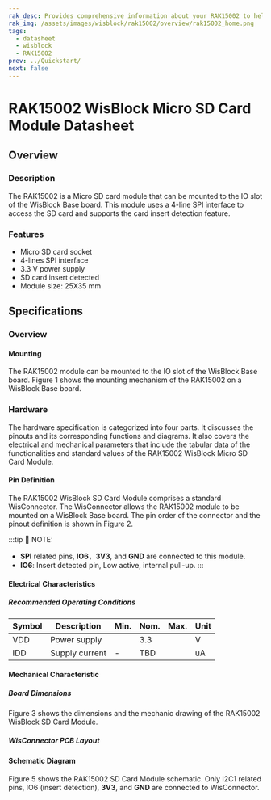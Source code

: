 ```yaml
---
rak_desc: Provides comprehensive information about your RAK15002 to help you use it. This information includes technical specifications, characteristics, and requirements, and it also discusses the device components.
rak_img: /assets/images/wisblock/rak15002/overview/rak15002_home.png
tags:
  - datasheet
  - wisblock
  - RAK15002
prev: ../Quickstart/
next: false
---
```


# RAK15002 WisBlock Micro SD Card Module Datasheet

## Overview

### Description

The RAK15002 is a Micro SD card module that can be mounted to the IO slot of the WisBlock Base board. This module uses a 4-line SPI interface to access the SD card and supports the card insert detection feature.

### Features

- Micro SD card socket
- 4-lines SPI interface
- 3.3&nbsp;V power supply
- SD card insert detected
- Module size: 25X35&nbsp;mm

## Specifications

### Overview 

#### Mounting 

The RAK15002 module can be mounted to the IO slot of the WisBlock Base board. Figure 1 shows the mounting mechanism of the RAK15002 on a WisBlock Base board. 

<rk-img
  src="/assets/images/wisblock/rak15002/datasheet/image-20210312115347019.png"
  width="60%"
  caption="RAK15002 WisBlock SD Card Module Mounting"
/>

### Hardware

The hardware specification is categorized into four parts. It discusses the pinouts and its corresponding functions and diagrams. It also covers the electrical and mechanical parameters that include the tabular data of the functionalities and standard values of the RAK15002 WisBlock Micro SD Card Module.

#### Pin Definition

The RAK15002 WisBlock SD Card Module comprises a standard WisConnector. The WisConnector allows the RAK15002 module to be mounted on a WisBlock Base board. The pin order of the connector and the pinout definition is shown in Figure 2. 

:::tip 📝 NOTE:
- **SPI** related pins, **IO6**，**3V3**, and **GND** are connected to this module.
- **IO6**: Insert detected pin, Low active, internal pull-up.
:::

<rk-img
  src="/assets/images/wisblock/rak15002/datasheet/rak15002_pinout.svg"
  width="70%"
  caption="RAK15002 WisBlock SD Card Module Pinout"
/>

#### Electrical Characteristics

##### Recommended Operating Conditions

| Symbol | Description    | Min. | Nom. | Max. | Unit |
| ------ | -------------- | ---- | ---- | ---- | ---- |
| VDD    | Power supply   |      | 3.3  |      | V    |
| IDD    | Supply current | -    | TBD  |      | uA   |

#### Mechanical Characteristic

##### Board Dimensions

Figure 3 shows the dimensions and the mechanic drawing of the RAK15002 WisBlock SD Card Module.

<rk-img
  src="/assets/images/wisblock/rak15002/datasheet/image-20210225140329283.png"
  width="70%"
  caption="RAK15002 WisBlock SD Card Module Mechanic Drawing"
/>

##### WisConnector PCB Layout

<rk-img
  src="/assets/images/wisblock/rak15002/datasheet/image-20201228093039748.png"
  width="100%"
  caption="WisConnector PCB Footprint and Recommendations"
/>

#### Schematic Diagram

Figure 5 shows the RAK15002 SD Card Module schematic. Only I2C1 related pins, IO6 (insert detection), **3V3**, and **GND** are connected to WisConnector. 

<rk-img
  src="/assets/images/wisblock/rak15002/datasheet/image-20210315105240003.png"
  width="70%"
  caption="RAK15002 WisBlock SD Card Module Schematic"
/>